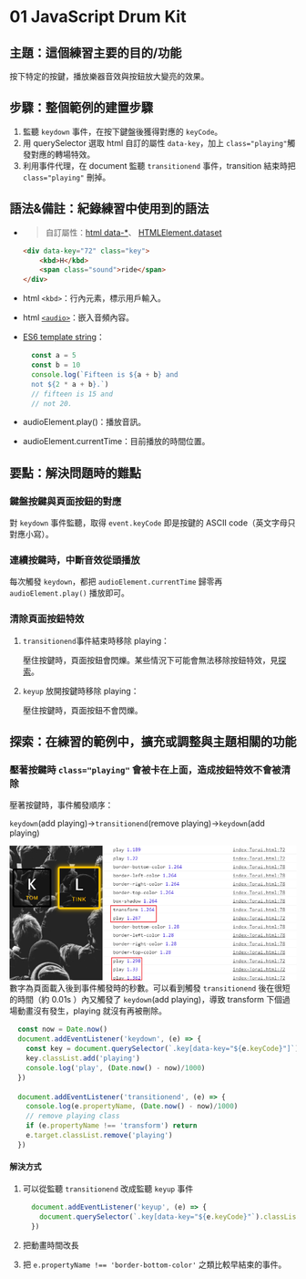 # 01 JavaScript Drum Kit

## 主題：這個練習主要的目的/功能

按下特定的按鍵，播放樂器音效與按鈕放大變亮的效果。

## 步驟：整個範例的建置步驟

1. 監聽 `keydown` 事件，在按下鍵盤後獲得對應的 `keyCode`。
2. 用 querySelector 選取 html 自訂的屬性 `data-key`，加上 `class="playing"`觸發對應的轉場特效。
3. 利用事件代理，在 document 監聽 `transitionend` 事件，transition 結束時把 `class="playing"` 刪掉。

## 語法&備註：紀錄練習中使用到的語法

* > 自訂屬性：[html data-*](https://developer.mozilla.org/zh-TW/docs/Web/HTML/Global_attributes/data-*)、
[HTMLElement.dataset](https://developer.mozilla.org/zh-TW/docs/Web/API/HTMLOrForeignElement/dataset)

  ```HTML
  <div data-key="72" class="key">
      <kbd>H</kbd>
      <span class="sound">ride</span>
  </div>
  ```

* html `<kbd>`：行內元素，標示用戶輸入。
* html [`<audio>`](https://developer.mozilla.org/zh-CN/docs/Web/HTML/Element/audio)：嵌入音頻內容。
* [ES6 template string](https://developer.mozilla.org/zh-TW/docs/Web/JavaScript/Reference/Template_literals)：

  ```JavaScript
    const a = 5
    const b = 10
    console.log(`Fifteen is ${a + b} and
    not ${2 * a + b}.`)
    // fifteen is 15 and
    // not 20.
  ```

* audioElement.play()：播放音訊。
* audioElement.currentTime：目前播放的時間位置。

## 要點：解決問題時的難點

### 鍵盤按鍵與頁面按鈕的對應

對 `keydown` 事件監聽，取得 `event.keyCode` 即是按鍵的 ASCII code（英文字母只對應小寫）。

### 連續按鍵時，中斷音效從頭播放

每次觸發 `keydown`，都把 `audioElement.currentTime` 歸零再 `audioElement.play()` 播放即可。

### 清除頁面按鈕特效

1. `transitionend`事件結束時移除 playing：

    壓住按鍵時，頁面按鈕會閃爍。某些情況下可能會無法移除按鈕特效，見[探索](探索：在練習的範例中，擴充或調整與主題相關的功能)。
2. `keyup` 放開按鍵時移除 playing：

    壓住按鍵時，頁面按鈕不會閃爍。

## 探索：在練習的範例中，擴充或調整與主題相關的功能

### 壓著按鍵時 `class="playing"` 會被卡在上面，造成按鈕特效不會被清除

壓著按鍵時，事件觸發順序：

  `keydown`(add playing)→`transitionend`(remove playing)→`keydown`(add playing)  

  ![playing卡住](./stucking.png)
  數字為頁面載入後到事件觸發時的秒數。可以看到觸發 `transitionend` 後在很短的時間（約 0.01s ）內又觸發了 `keydown`(add playing)，導致 transform 下個過場動畫沒有發生，playing 就沒有再被刪除。

  ```JavaScript
    const now = Date.now()
    document.addEventListener('keydown', (e) => {
      const key = document.querySelector(`.key[data-key="${e.keyCode}"]`)
      key.classList.add('playing')
      console.log('play', (Date.now() - now)/1000)
    })

    document.addEventListener('transitionend', (e) => {
      console.log(e.propertyName, (Date.now() - now)/1000)
      // remove playing class
      if (e.propertyName !== 'transform') return
      e.target.classList.remove('playing')
    })
  ```

#### 解決方式

1. 可以從監聽 `transitionend` 改成監聽 `keyup` 事件

    ```JavaScript
      document.addEventListener('keyup', (e) => {
        document.querySelector(`.key[data-key="${e.keyCode}"`).classList.remove('playing')
      })
    ```

2. 把動畫時間改長
3. 把 `e.propertyName !== 'border-bottom-color'` 之類比較早結束的事件。

